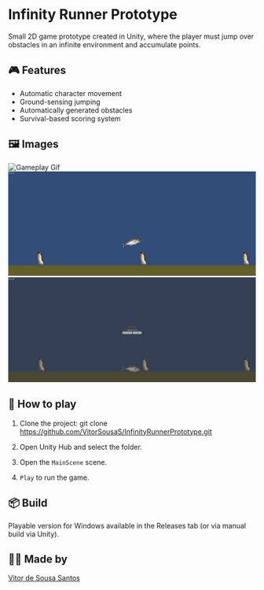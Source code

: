 # Infinity Runner Prototype

Small 2D game prototype created in Unity, where the player must jump over obstacles in an infinite environment and accumulate points.

## 🎮 Features

- Automatic character movement
- Ground-sensing jumping
- Automatically generated obstacles
- Survival-based scoring system

## 🖼️ Images

![Gameplay Gif](Screenshots/gameplay.gif)
![Gameplay Image 1](Screenshots/gameplay1.png)
![Gameplay Image 2](Screenshots/gameplay2.png)

## 🚀 How to play

1. Clone the project:
git clone https://github.com/VitorSousaS/InfinityRunnerPrototype.git

2. Open Unity Hub and select the folder.
3. Open the `MainScene` scene.
4. `Play` to run the game.

## 📦 Build

Playable version for Windows available in the Releases tab (or via manual build via Unity).

## 👨‍💻 Made by

[Vitor de Sousa Santos](https://www.linkedin.com/in/vitor-de-sousa-santos/)